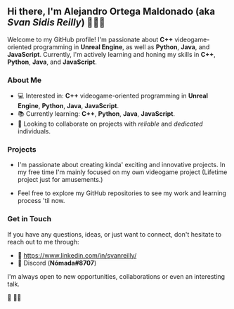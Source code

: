 ## Hi there, I'm **Alejandro Ortega Maldonado** (aka *Svan Sidis Reilly*) ☝🏻🐺

Welcome to my GitHub profile! I'm passionate about **C++** videogame-oriented programming in **Unreal Engine**, as well as **Python**, **Java**, and **JavaScript**. Currently, I'm actively learning and honing my skills in **C++**, **Python**, **Java**, and **JavaScript**.

### About Me

- 💻 Interested in: **C++** videogame-oriented programming in **Unreal Engine**, **Python**, **Java**, **JavaScript**.
- 📚 Currently learning: **C++**, **Python**, **Java**, **JavaScript**.
- 👥 Looking to collaborate on projects with *reliable* and *dedicated* individuals.

### Projects

- I'm passionate about creating kinda' exciting and innovative projects. In my free time I'm mainly focused on my own videogame project (Lifetime project just for amusements.)

- Feel free to explore my GitHub repositories to see my work and learning process 'til now.

### Get in Touch

If you have any questions, ideas, or just want to connect, don't hesitate to reach out to me through: 
- 💼 https://www.linkedin.com/in/svanreilly/
- 📲 Discord (**Nómada#8707**)

I'm always open to new opportunities, collaborations or even an interesting talk. 

🐺
🙏🏻

